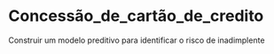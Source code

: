 # Concessão_de_cartão_de_credito
 Construir um modelo preditivo para identificar o risco de inadimplente

